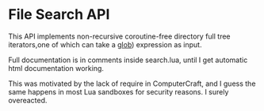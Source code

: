 # File Search API #


This API implements non-recursive coroutine-free directory full tree iterators,one of which can take a [glob](http://en.wikipedia.org/wiki/Glob_(programming))) expression as input.

Full documentation is in comments inside search.lua, until I get automatic html documentation working.

This was motivated by the lack of require in ComputerCraft, and I guess the same happens in most Lua sandboxes for security reasons. I surely overeacted.

